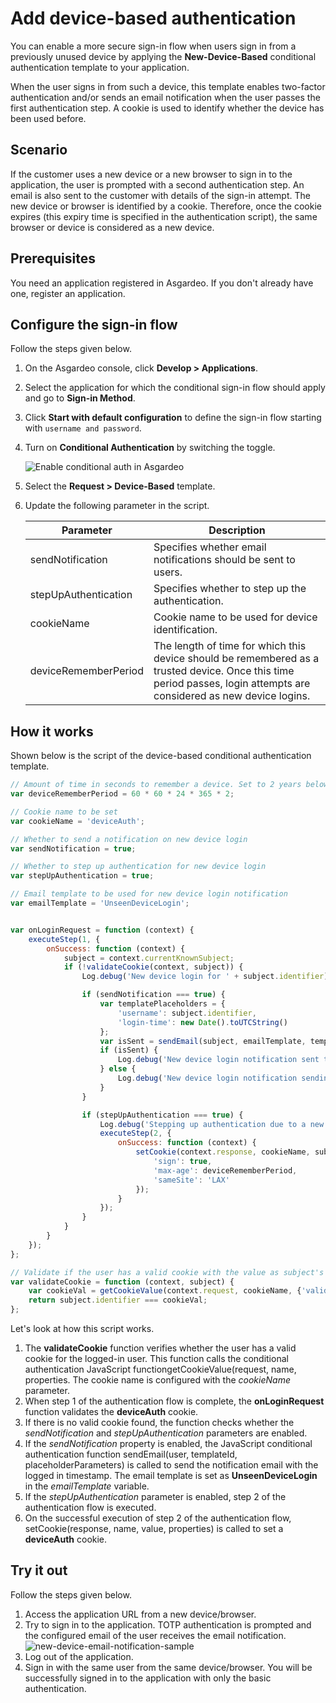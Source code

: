 # Add device-based authentication

You can enable a more secure sign-in flow when users sign in from a previously unused device by applying the **New-Device-Based** conditional authentication template to your application.

When the user signs in from such a device, this template enables two-factor authentication and/or sends an email notification when the user passes the first authentication step. A cookie is used to identify whether the device has been used before.

## Scenario

If the customer uses a new device or a new browser to sign in to the application, the user is prompted with a second authentication step. An email is also sent to the customer with details of the sign-in attempt. The new device or browser is identified by a cookie. Therefore, once the cookie expires (this expiry time is specified in the authentication script), the same browser or device is considered as a new device.

## Prerequisites

You need an application registered in Asgardeo. If you don't already have one, <a :href ="$withBase('/guides/applications/web-app/register-oidc-web-app/')">register an application</a>.

## Configure the sign-in flow

Follow the steps given below.

1. On the Asgardeo console, click **Develop > Applications**.
2. Select the application for which the conditional sign-in flow should apply and go to **Sign-in Method**.
3. Click **Start with default configuration** to define the sign-in flow starting with `username and password`.
4. Turn on **Conditional Authentication** by switching the toggle.

   <img :src="$withBase('/assets/img/guides/conditional-auth/enable-conditional-auth.png')" alt="Enable conditional auth in Asgardeo">

5. Select the **Request > Device-Based** template.
6. Update the following parameter in the script.

    <table>
        <thead>
            <tr>
                <th>Parameter</th>
                <th>Description</th>
            </tr>
        </thead>
        <tbody>
            <tr>
                <td>sendNotification</td>
                <td>Specifies whether email notifications should be sent to users.</td>
            </tr>
            <tr>
                <td>stepUpAuthentication</td>
                <td>Specifies whether to step up the authentication.</td>
            </tr>
            <tr>
                <td>cookieName</td>
                <td>Cookie name to be used for device identification.</td>
            </tr>
            <tr>
                <td>deviceRememberPeriod</td>
                <td>The length of time for which this device should be remembered as a trusted device. Once this time period passes, login attempts are considered as new device logins.</td>
            </tr>
        </tbody>
    </table>

## How it works

Shown below is the script of the device-based conditional authentication template.

```js
// Amount of time in seconds to remember a device. Set to 2 years below.
var deviceRememberPeriod = 60 * 60 * 24 * 365 * 2;

// Cookie name to be set
var cookieName = 'deviceAuth';

// Whether to send a notification on new device login
var sendNotification = true;

// Whether to step up authentication for new device login
var stepUpAuthentication = true;

// Email template to be used for new device login notification
var emailTemplate = 'UnseenDeviceLogin';


var onLoginRequest = function (context) {
    executeStep(1, {
        onSuccess: function (context) {
            subject = context.currentKnownSubject;
            if (!validateCookie(context, subject)) {
                Log.debug('New device login for ' + subject.identifier);

                if (sendNotification === true) {
                    var templatePlaceholders = {
                        'username': subject.identifier,
                        'login-time': new Date().toUTCString()
                    };
                    var isSent = sendEmail(subject, emailTemplate, templatePlaceholders);
                    if (isSent) {
                        Log.debug('New device login notification sent to ' + subject.identifier);
                    } else {
                        Log.debug('New device login notification sending failed to ' + subject.identifier);
                    }
                }

                if (stepUpAuthentication === true) {
                    Log.debug('Stepping up authentication due to a new device login for ' + subject.identifier);
                    executeStep(2, {
                        onSuccess: function (context) {
                            setCookie(context.response, cookieName, subject.identifier, {
                                'sign': true,
                                'max-age': deviceRememberPeriod,
                                'sameSite': 'LAX'
                            });
                        }
                    });
                }
            }
        }
    });
};

// Validate if the user has a valid cookie with the value as subject's username
var validateCookie = function (context, subject) {
    var cookieVal = getCookieValue(context.request, cookieName, {'validateSignature': true});
    return subject.identifier === cookieVal;
};
```

Let's look at how this script works.

1.  The **validateCookie** function verifies whether the user has a valid cookie for the logged-in user. This function calls the conditional authentication JavaScript function<a :href ="$withBase('/references/conditional-auth/api-reference/#get-cookie-value')">getCookieValue(request, name, properties</a>. The cookie name is configured with the _cookieName_ parameter.
2.  When step 1 of the authentication flow is complete, the **onLoginRequest** function validates the **deviceAuth** cookie. 
3.  If there is no valid cookie found, the function checks whether the _sendNotification_ and _stepUpAuthentication_ parameters are enabled.
4.  If the _sendNotification_ property is enabled, the JavaScript conditional authentication function <a :href ="$withBase('/references/conditional-auth/api-reference/#send-email')">sendEmail(user, templateId, placeholderParameters)</a> is called to send the notification email with the logged in timestamp. The email template is set as **UnseenDeviceLogin** in the _emailTemplate_ variable.
5.  If the _stepUpAuthentication_ parameter is enabled, step 2 of the authentication flow is executed.
6.  On the successful execution of step 2 of the authentication flow, <a :href ="$withBase('/references/conditional-auth/api-reference/#set-cookie')">setCookie(response, name, value, properties)</a> is called to set a **deviceAuth** cookie.

## Try it out

Follow the steps given below.

1. Access the application URL from a new device/browser.
2. Try to sign in to the application. TOTP authentication is prompted and the configured email of the user receives the email notification.
    <img :src="$withBase('/assets/img/guides/conditional-auth/new-device-email-notification.png')" alt="new-device-email-notification-sample">
3. Log out of the application. 
4.  Sign in with the same user from the same device/browser. You will be successfully signed in to the
   application with only the basic authentication.
